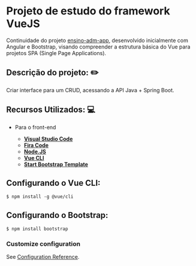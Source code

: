 # Projeto de estudo do framework VueJS

Continuidade do projeto [ensino-adm-app](https://github.com/wagnerbsjunior/caed-ensino-adm), desenvolvido inicialmente com Angular e Bootstrap, visando compreender a estrutura básica do Vue para projetos SPA (Single Page Applications).


## Descrição do projeto: :pencil2:

Criar interface para um CRUD, acessando a API Java + Spring Boot.


## Recursos Utilizados: :computer:

* Para o front-end

    - **[Visual Studio Code](https://code.visualstudio.com/)**
    - **[Fira Code](https://github.com/tonsky/FiraCode)**
    - **[Node.JS](https://nodejs.org/en/)**
    - **[Vue CLI](https://cli.vuejs.org/)**
    - **[Start Bootstrap Template](https://startbootstrap.com/template/sb-admin)**


## Configurando o Vue CLI:

```
$ npm install -g @vue/cli
```


## Configurando o Bootstrap:

```
$ npm install bootstrap
```


### Customize configuration
See [Configuration Reference](https://cli.vuejs.org/config/).

